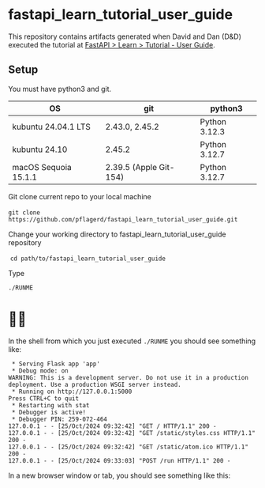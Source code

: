 # fastapi_learn_tutorial_user_guide

This repository contains artifacts generated when David and Dan (D&D) executed the tutorial at [FastAPI > Learn > Tutorial - User Guide](https://fastapi.tiangolo.com/tutorial/).


## Setup
You must have python3 and git.

| OS | git | python3 |
| -------- | -------- | -------- |
| kubuntu 24.04.1 LTS   | 2.43.0, 2.45.2   | Python 3.12.3   |
| kubuntu 24.10   | 2.45.2   | Python 3.12.7   |
| macOS Sequoia 15.1.1   | 2.39.5 (Apple Git-154)   | Python 3.12.7   |

Git clone current repo to your local machine

​	`git clone https://github.com/pflagerd/fastapi_learn_tutorial_user_guide.git`

Change your working directory to fastapi_learn_tutorial_user_guide repository

​	`cd path/to/fastapi_learn_tutorial_user_guide`

Type

```commandline
./RUNME
```

# 👨‍🔧

In the shell from which you just executed `./RUNME` you should see something like:
```
 * Serving Flask app 'app'
 * Debug mode: on
WARNING: This is a development server. Do not use it in a production deployment. Use a production WSGI server instead.
 * Running on http://127.0.0.1:5000
Press CTRL+C to quit
 * Restarting with stat
 * Debugger is active!
 * Debugger PIN: 259-072-464
127.0.0.1 - - [25/Oct/2024 09:32:42] "GET / HTTP/1.1" 200 -
127.0.0.1 - - [25/Oct/2024 09:32:42] "GET /static/styles.css HTTP/1.1" 200 -
127.0.0.1 - - [25/Oct/2024 09:32:42] "GET /static/atom.ico HTTP/1.1" 200 -
127.0.0.1 - - [25/Oct/2024 09:33:03] "POST /run HTTP/1.1" 200 -
```

In a new browser window or tab, you should see something like this:
